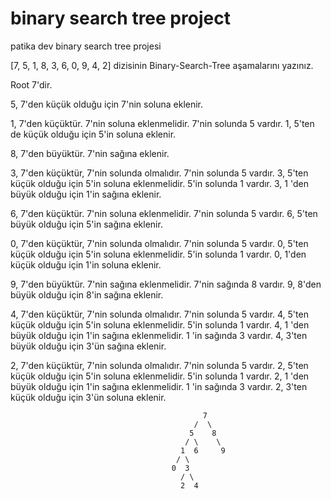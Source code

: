 # binary search tree project
 patika dev binary search tree projesi
 
 [7, 5, 1, 8, 3, 6, 0, 9, 4, 2] dizisinin Binary-Search-Tree aşamalarını yazınız.
 
 Root 7'dir.
 
 5, 7'den küçük olduğu için 7'nin soluna eklenir.
 
 1, 7'den küçüktür. 7'nin soluna eklenmelidir. 7'nin solunda 5 vardır. 1, 5'ten de küçük olduğu için 5'in soluna eklenir.
 
 8, 7'den büyüktür. 7'nin sağına eklenir.
 
 3, 7'den küçüktür, 7'nin solunda olmalıdır. 7'nin solunda 5 vardır. 3, 5'ten küçük olduğu için 5'in soluna eklenmelidir. 5'in solunda 1 vardır. 3, 1 'den büyük olduğu için 1'in sağına eklenir.
 
 6, 7'den küçüktür. 7'nin soluna eklenmelidir. 7'nin solunda 5 vardır. 6, 5'ten büyük olduğu için 5'in sağına eklenir.

0, 7'den küçüktür, 7'nin solunda olmalıdır. 7'nin solunda 5 vardır. 0, 5'ten küçük olduğu için 5'in soluna eklenmelidir. 5'in solunda 1 vardır. 0, 1'den küçük olduğu için 1'in soluna eklenir.

9, 7'den büyüktür. 7'nin sağına eklenmelidir. 7'nin sağında 8 vardır. 9, 8'den büyük olduğu için 8'in sağına eklenir.

4, 7'den küçüktür, 7'nin solunda olmalıdır. 7'nin solunda 5 vardır. 4, 5'ten küçük olduğu için 5'in soluna eklenmelidir. 5'in solunda 1 vardır. 4, 1 'den büyük olduğu için 1'in sağına eklenmelidir. 1 'in sağında 3 vardır. 4, 3'ten büyük olduğu için 3'ün sağına eklenir.

2, 7'den küçüktür, 7'nin solunda olmalıdır. 7'nin solunda 5 vardır. 2, 5'ten küçük olduğu için 5'in soluna eklenmelidir. 5'in solunda 1 vardır. 2, 1 'den büyük olduğu için 1'in sağına eklenmelidir. 1 'in sağında 3 vardır. 2, 3'ten küçük olduğu için 3'ün soluna eklenir.

                                               7
                                             /  \
                                            5    8
                                           / \    \
                                          1  6     9
                                         / \
                                        0  3
                                          / \
                                          2  4                                          
